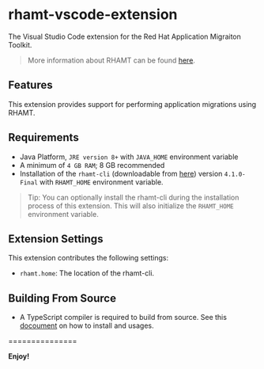 # rhamt-vscode-extension

The Visual Studio Code extension for the Red Hat Application Migraiton Toolkit.

> More information about RHAMT can be found [here](https://developers.redhat.com/products/rhamt/overview).

## Features

This extension provides support for performing application migrations using RHAMT.

## Requirements

* Java Platform, `JRE version 8+` with `JAVA_HOME` environment variable 
* A minimum of `4 GB RAM`; 8 GB recommended
* Installation of the `rhamt-cli` (downloadable from [here](https://developers.redhat.com/products/rhamt/download/)) version `4.1.0-Final` with `RHAMT_HOME` environment variable.

> Tip: You can optionally install the rhamt-cli during the installation process of this extension. 
This will also initialize the `RHAMT_HOME` environment variable.

## Extension Settings

This extension contributes the following settings:

* `rhamt.home`: The location of the rhamt-cli. 

## Building From Source

* A TypeScript compiler is required to build from source. See this [docoument](https://www.typescriptlang.org/index.html#download-links) on how to install and usages.

===============

**Enjoy!**
